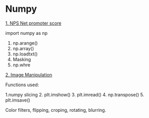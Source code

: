 # Numpy
[1. NPS Net promoter score](https://github.com/AnureetKaurTiwana/Numpy/blob/main/Numpy_Masking_Net_Promotor_Score.ipynb)

import numpy as np
1. np.arange()
2. np.array()
3. np.loadtxt()
4. Masking
5. np.whre

[2. Image Manipulation](https://github.com/AnureetKaurTiwana/Numpy/blob/main/Image%20Modification_Pyplot%20%26%20Numpy.ipynb)

Functions used:

1.numpy slicing
2. plt.imshow()
3. plt.imread()
4. np.transpose()
5. plt.imsave()

Color filters, flipping, croping, rotating, blurring.
